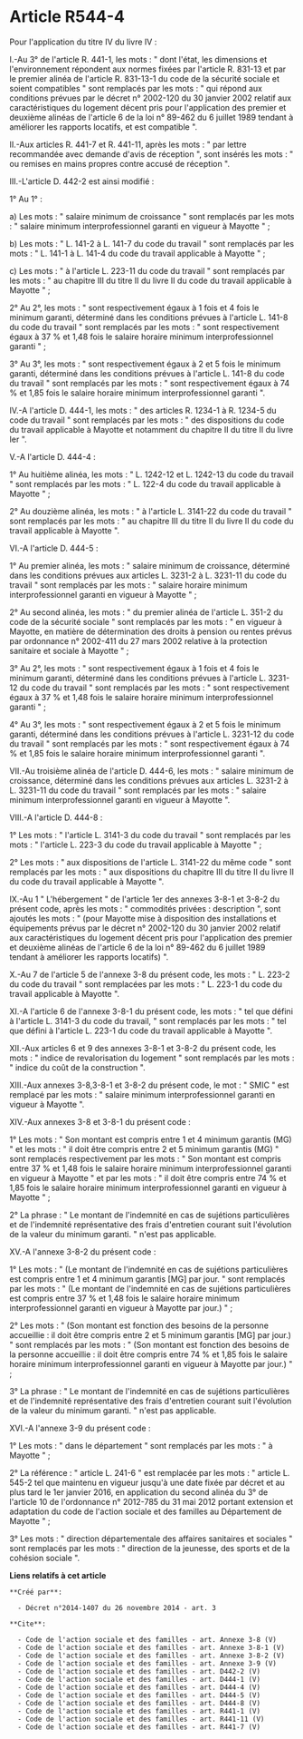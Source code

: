 # Article R544-4

Pour l'application du titre IV du livre IV : 

I.-Au 3° de l'article R. 441-1, les mots : " dont l'état, les dimensions et l'environnement répondent aux normes fixées par
l'article R. 831-13 et par le premier alinéa de l'article R. 831-13-1 du code de la sécurité sociale et soient compatibles "
sont remplacés par les mots : " qui répond aux conditions prévues par le décret n° 2002-120 du 30 janvier 2002 relatif aux
caractéristiques du logement décent pris pour l'application des premier et deuxième alinéas de l'article 6 de la loi n°
89-462 du 6 juillet 1989 tendant à améliorer les rapports locatifs, et est compatible ". 

II.-Aux articles R. 441-7 et R. 441-11, après les mots : " par lettre recommandée avec demande d'avis de réception ", sont
insérés les mots : " ou remises en mains propres contre accusé de réception ". 

III.-L'article D. 442-2 est ainsi modifié : 

1° Au 1° : 

a) Les mots : " salaire minimum de croissance " sont remplacés par les mots : " salaire minimum interprofessionnel garanti en
vigueur à Mayotte " ; 

b) Les mots : " L. 141-2 à L. 141-7 du code du travail " sont remplacés par les mots : " L. 141-1 à L. 141-4 du code du
travail applicable à Mayotte " ; 

c) Les mots : " à l'article L. 223-11 du code du travail " sont remplacés par les mots : " au chapitre III du titre II du
livre II du code du travail applicable à Mayotte " ; 

2° Au 2°, les mots : " sont respectivement égaux à 1 fois et 4 fois le minimum garanti, déterminé dans les conditions prévues
à l'article L. 141-8 du code du travail " sont remplacés par les mots : " sont respectivement égaux à 37 % et 1,48 fois le
salaire horaire minimum interprofessionnel garanti " ; 

3° Au 3°, les mots : " sont respectivement égaux à 2 et 5 fois le minimum garanti, déterminé dans les conditions prévues à
l'article L. 141-8 du code du travail " sont remplacés par les mots : " sont respectivement égaux à 74 % et 1,85 fois le
salaire horaire minimum interprofessionnel garanti ". 

IV.-A l'article D. 444-1, les mots : " des articles R. 1234-1 à R. 1234-5 du code du travail " sont remplacés par les mots :
" des dispositions du code du travail applicable à Mayotte et notamment du chapitre II du titre II du livre Ier ". 

V.-A l'article D. 444-4 : 

1° Au huitième alinéa, les mots : " L. 1242-12 et L. 1242-13 du code du travail " sont remplacés par les mots : " L. 122-4 du
code du travail applicable à Mayotte " ; 

2° Au douzième alinéa, les mots : " à l'article L. 3141-22 du code du travail " sont remplacés par les mots : " au chapitre
III du titre II du livre II du code du travail applicable à Mayotte ". 

VI.-A l'article D. 444-5 : 

1° Au premier alinéa, les mots : " salaire minimum de croissance, déterminé dans les conditions prévues aux articles L.
3231-2 à L. 3231-11 du code du travail " sont remplacés par les mots : " salaire horaire minimum interprofessionnel garanti
en vigueur à Mayotte " ; 

2° Au second alinéa, les mots : " du premier alinéa de l'article L. 351-2 du code de la sécurité sociale " sont remplacés par
les mots : " en vigueur à Mayotte, en matière de détermination des droits à pension ou rentes prévus par ordonnance n°
2002-411 du 27 mars 2002 relative à la protection sanitaire et sociale à Mayotte " ; 

3° Au 2°, les mots : " sont respectivement égaux à 1 fois et 4 fois le minimum garanti, déterminé dans les conditions prévues
à l'article L. 3231-12 du code du travail " sont remplacés par les mots : " sont respectivement égaux à 37 % et 1,48 fois le
salaire horaire minimum interprofessionnel garanti " ; 

4° Au 3°, les mots : " sont respectivement égaux à 2 et 5 fois le minimum garanti, déterminé dans les conditions prévues à
l'article L. 3231-12 du code du travail " sont remplacés par les mots : " sont respectivement égaux à 74 % et 1,85 fois le
salaire horaire minimum interprofessionnel garanti ". 

VII.-Au troisième alinéa de l'article D. 444-6, les mots : " salaire minimum de croissance, déterminé dans les conditions
prévues aux articles L. 3231-2 à L. 3231-11 du code du travail " sont remplacés par les mots : " salaire minimum
interprofessionnel garanti en vigueur à Mayotte ". 

VIII.-A l'article D. 444-8 : 

1° Les mots : " l'article L. 3141-3 du code du travail " sont remplacés par les mots : " l'article L. 223-3 du code du
travail applicable à Mayotte " ; 

2° Les mots : " aux dispositions de l'article L. 3141-22 du même code " sont remplacés par les mots : " aux dispositions du
chapitre III du titre II du livre II du code du travail applicable à Mayotte ". 

IX.-Au 1 " L'hébergement " de l'article 1er des annexes 3-8-1 et 3-8-2 du présent code, après les mots : " commodités
privées : description ", sont ajoutés les mots : " (pour Mayotte mise à disposition des installations et équipements prévus
par le décret n° 2002-120 du 30 janvier 2002 relatif aux caractéristiques du logement décent pris pour l'application des
premier et deuxième alinéas de l'article 6 de la loi n° 89-462 du 6 juillet 1989 tendant à améliorer les rapports locatifs)
". 

X.-Au 7 de l'article 5 de l'annexe 3-8 du présent code, les mots : " L. 223-2 du code du travail " sont remplacées par les
mots : " L. 223-1 du code du travail applicable à Mayotte ". 

XI.-A l'article 6 de l'annexe 3-8-1 du présent code, les mots : " tel que défini à l'article L. 3141-3 du code du travail, "
sont remplacés par les mots : " tel que défini à l'article L. 223-1 du code du travail applicable à Mayotte ". 

XII.-Aux articles 6 et 9 des annexes 3-8-1 et 3-8-2 du présent code, les mots : " indice de revalorisation du logement " sont
remplacés par les mots : " indice du coût de la construction ". 

XIII.-Aux annexes 3-8,3-8-1 et 3-8-2 du présent code, le mot : " SMIC " est remplacé par les mots : " salaire minimum
interprofessionnel garanti en vigueur à Mayotte ". 

XIV.-Aux annexes 3-8 et 3-8-1 du présent code : 

1° Les mots : " Son montant est compris entre 1 et 4 minimum garantis (MG) " et les mots : " il doit être compris entre 2 et
5 minimum garantis (MG) " sont remplacés respectivement par les mots : " Son montant est compris entre 37 % et 1,48 fois le
salaire horaire minimum interprofessionnel garanti en vigueur à Mayotte " et par les mots : " il doit être compris entre 74 %
et 1,85 fois le salaire horaire minimum interprofessionnel garanti en vigueur à Mayotte " ; 

2° La phrase : " Le montant de l'indemnité en cas de sujétions particulières et de l'indemnité représentative des frais
d'entretien courant suit l'évolution de la valeur du minimum garanti. " n'est pas applicable. 

XV.-A l'annexe 3-8-2 du présent code : 

1° Les mots : " (Le montant de l'indemnité en cas de sujétions particulières est compris entre 1 et 4 minimum garantis [MG]
par jour. " sont remplacés par les mots : " (Le montant de l'indemnité en cas de sujétions particulières est compris entre 37
% et 1,48 fois le salaire horaire minimum interprofessionnel garanti en vigueur à Mayotte par jour.) " ; 

2° Les mots : " (Son montant est fonction des besoins de la personne accueillie : il doit être compris entre 2 et 5 minimum
garantis [MG] par jour.) " sont remplacés par les mots : " (Son montant est fonction des besoins de la personne accueillie :
il doit être compris entre 74 % et 1,85 fois le salaire horaire minimum interprofessionnel garanti en vigueur à Mayotte par
jour.) " ; 

3° La phrase : " Le montant de l'indemnité en cas de sujétions particulières et de l'indemnité représentative des frais
d'entretien courant suit l'évolution de la valeur du minimum garanti. " n'est pas applicable. 

XVI.-A l'annexe 3-9 du présent code : 

1° Les mots : " dans le département " sont remplacés par les mots : " à Mayotte " ; 

2° La référence : " article L. 241-6 " est remplacée par les mots : " article L. 545-2 tel que maintenu en vigueur jusqu'à
une date fixée par décret et au plus tard le 1er janvier 2016, en application du second alinéa du 3° de l'article 10 de
l'ordonnance n° 2012-785 du 31 mai 2012 portant extension et adaptation du code de l'action sociale et des familles au
Département de Mayotte " ; 

3° Les mots : " direction départementale des affaires sanitaires et sociales " sont remplacés par les mots : " direction de
la jeunesse, des sports et de la cohésion sociale ".

**Liens relatifs à cet article**

	**Créé par**:

	  - Décret n°2014-1407 du 26 novembre 2014 - art. 3

	**Cite**:

	  - Code de l'action sociale et des familles - art. Annexe 3-8 (V)
	  - Code de l'action sociale et des familles - art. Annexe 3-8-1 (V)
	  - Code de l'action sociale et des familles - art. Annexe 3-8-2 (V)
	  - Code de l'action sociale et des familles - art. Annexe 3-9 (V)
	  - Code de l'action sociale et des familles - art. D442-2 (V)
	  - Code de l'action sociale et des familles - art. D444-1 (V)
	  - Code de l'action sociale et des familles - art. D444-4 (V)
	  - Code de l'action sociale et des familles - art. D444-5 (V)
	  - Code de l'action sociale et des familles - art. D444-8 (V)
	  - Code de l'action sociale et des familles - art. R441-1 (V)
	  - Code de l'action sociale et des familles - art. R441-11 (V)
	  - Code de l'action sociale et des familles - art. R441-7 (V)
